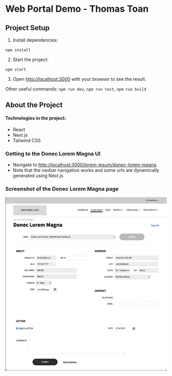 # Web Portal Demo - Thomas Toan
## Project Setup
1. Install dependencies:
```
npm install
```

2. Start the project:
```
npm start
```

3. Open [http://localhost:3000](http://localhost:3000) with your browser to see the result.

Other useful commands: 
`npm run dev`, `npm run test`, `npm run build`

## About the Project

#### Technologies in the project: 
 - React
 - Next.js
 - Tailwind CSS


### Getting to the Donec Lorem Magna UI
- Navigate to [http://localhost:3000/lorem-ipsum/donec-lorem-magna](http://localhost:3000/lorem-ipsum/donec-lorem-magna)
- Note that the navbar navigation works and some urls are dynamically generated using Next.js

### Screenshot of the Donec Lorem Magna page
![alt text](<Screen Shot 2024-05-07 at 1.09.23 PM.png>)